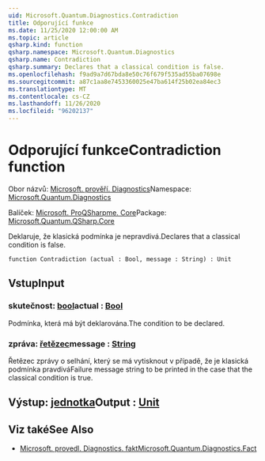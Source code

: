```yaml
---
uid: Microsoft.Quantum.Diagnostics.Contradiction
title: Odporující funkce
ms.date: 11/25/2020 12:00:00 AM
ms.topic: article
qsharp.kind: function
qsharp.namespace: Microsoft.Quantum.Diagnostics
qsharp.name: Contradiction
qsharp.summary: Declares that a classical condition is false.
ms.openlocfilehash: f9ad9a7d67bda8e50c76f679f535ad55ba07698e
ms.sourcegitcommit: a87c1aa8e7453360025e47ba614f25b02ea84ec3
ms.translationtype: MT
ms.contentlocale: cs-CZ
ms.lasthandoff: 11/26/2020
ms.locfileid: "96202137"
---
```

# <a name="contradiction-function"></a><span data-ttu-id="bd6a6-102">Odporující funkce</span><span class="sxs-lookup"><span data-stu-id="bd6a6-102">Contradiction function</span></span>

<span data-ttu-id="bd6a6-103">Obor názvů: [Microsoft. prověří. Diagnostics](xref:Microsoft.Quantum.Diagnostics)</span><span class="sxs-lookup"><span data-stu-id="bd6a6-103">Namespace: [Microsoft.Quantum.Diagnostics](xref:Microsoft.Quantum.Diagnostics)</span></span>

<span data-ttu-id="bd6a6-104">Balíček: [Microsoft. ProQSharpme. Core](https://nuget.org/packages/Microsoft.Quantum.QSharp.Core)</span><span class="sxs-lookup"><span data-stu-id="bd6a6-104">Package: [Microsoft.Quantum.QSharp.Core](https://nuget.org/packages/Microsoft.Quantum.QSharp.Core)</span></span>


<span data-ttu-id="bd6a6-105">Deklaruje, že klasická podmínka je nepravdivá.</span><span class="sxs-lookup"><span data-stu-id="bd6a6-105">Declares that a classical condition is false.</span></span>

```qsharp
function Contradiction (actual : Bool, message : String) : Unit
```


## <a name="input"></a><span data-ttu-id="bd6a6-106">Vstup</span><span class="sxs-lookup"><span data-stu-id="bd6a6-106">Input</span></span>

### <a name="actual--bool"></a><span data-ttu-id="bd6a6-107">skutečnost: [bool](xref:microsoft.quantum.lang-ref.bool)</span><span class="sxs-lookup"><span data-stu-id="bd6a6-107">actual : [Bool](xref:microsoft.quantum.lang-ref.bool)</span></span>

<span data-ttu-id="bd6a6-108">Podmínka, která má být deklarována.</span><span class="sxs-lookup"><span data-stu-id="bd6a6-108">The condition to be declared.</span></span>


### <a name="message--string"></a><span data-ttu-id="bd6a6-109">zpráva: [řetězec](xref:microsoft.quantum.lang-ref.string)</span><span class="sxs-lookup"><span data-stu-id="bd6a6-109">message : [String](xref:microsoft.quantum.lang-ref.string)</span></span>

<span data-ttu-id="bd6a6-110">Řetězec zprávy o selhání, který se má vytisknout v případě, že je klasická podmínka pravdivá</span><span class="sxs-lookup"><span data-stu-id="bd6a6-110">Failure message string to be printed in the case that the classical condition is true.</span></span>



## <a name="output--unit"></a><span data-ttu-id="bd6a6-111">Výstup: [jednotka](xref:microsoft.quantum.lang-ref.unit)</span><span class="sxs-lookup"><span data-stu-id="bd6a6-111">Output : [Unit](xref:microsoft.quantum.lang-ref.unit)</span></span>



## <a name="see-also"></a><span data-ttu-id="bd6a6-112">Viz také</span><span class="sxs-lookup"><span data-stu-id="bd6a6-112">See Also</span></span>

- [<span data-ttu-id="bd6a6-113">Microsoft. provedl. Diagnostics. fakt</span><span class="sxs-lookup"><span data-stu-id="bd6a6-113">Microsoft.Quantum.Diagnostics.Fact</span></span>](xref:Microsoft.Quantum.Diagnostics.Fact)